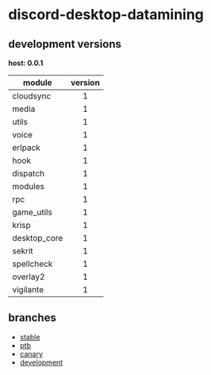 # discord-desktop-datamining

## development versions

**host: 0.0.1**

| module | version |
| ------ | :-----: |
| cloudsync | 1 |
| media | 1 |
| utils | 1 |
| voice | 1 |
| erlpack | 1 |
| hook | 1 |
| dispatch | 1 |
| modules | 1 |
| rpc | 1 |
| game_utils | 1 |
| krisp | 1 |
| desktop_core | 1 |
| sekrit | 1 |
| spellcheck | 1 |
| overlay2 | 1 |
| vigilante | 1 |

## branches

- [stable](https://github.com/OpenAsar/discord-desktop-datamining/tree/stable)
- [ptb](https://github.com/OpenAsar/discord-desktop-datamining/tree/ptb)
- [canary](https://github.com/OpenAsar/discord-desktop-datamining/tree/canary)
- [development](https://github.com/OpenAsar/discord-desktop-datamining/tree/development)